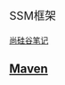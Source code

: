 <p style="font-size:20px;">SSM框架</p>

<a href="https://www.wolai.com/v5Kuct5ZtPeVBk4NBUGBWF" target="_blank"> 尚硅谷笔记</a><br>
<h2><a href="{% post_url tech/SSM/2023-11-15-maven %}">Maven</a></h2>